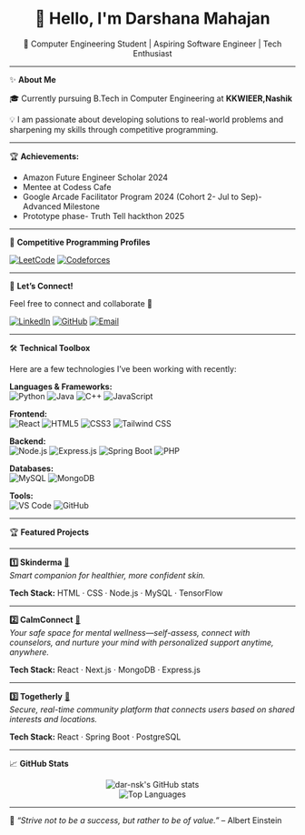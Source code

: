 <h1 align="center">👋 Hello, I'm Darshana Mahajan</h1>
<p align="center">🌟 Computer Engineering Student | Aspiring Software Engineer | Tech Enthusiast</p>

---

✨ **About Me**

🎓 Currently pursuing B.Tech in Computer Engineering at **KKWIEER,Nashik**


💡 I am passionate about developing solutions to real-world problems and sharpening my skills through competitive programming.

---

🏆 **Achievements:**  
- Amazon Future Engineer Scholar 2024
- Mentee at Codess Cafe
- Google Arcade Facilitator Program 2024 (Cohort 2- Jul to Sep)- Advanced Milestone
- Prototype phase- Truth Tell hackthon 2025

---
 🧩 **Competitive Programming Profiles**

[![LeetCode](https://img.shields.io/badge/LeetCode-FFA116?style=flat&logo=leetcode&logoColor=white)](https://leetcode.com/u/mhjndarshana/)
[![Codeforces](https://img.shields.io/badge/Codeforces-1F8ACB?style=flat&logo=codeforces&logoColor=white)](https://codeforces.com/profile/mhjndarshana)

---

🤝 **Let’s Connect!**

Feel free to connect and collaborate 🤝

[![LinkedIn](https://img.shields.io/badge/LinkedIn-Connect-blue?logo=linkedin)](https://www.linkedin.com/in/darshana-mahajan-b4a588289/)
[![GitHub](https://img.shields.io/badge/GitHub-Follow-black?logo=github)](https://github.com/dar-nsk)
[![Email](https://img.shields.io/badge/Email-Say%20Hi-red?logo=gmail)](mailto:mahajandarshana299@gmail.com)

---

🛠 **Technical Toolbox**

Here are a few technologies I’ve been working with recently:

**Languages & Frameworks:**  
![Python](https://img.shields.io/badge/Python-3776AB?style=flat&logo=python&logoColor=white)
![Java](https://img.shields.io/badge/Java-007396?style=flat&logo=java&logoColor=white)
![C++](https://img.shields.io/badge/C++-00599C?style=flat&logo=cplusplus&logoColor=white)
![JavaScript](https://img.shields.io/badge/JavaScript-F7DF1E?style=flat&logo=javascript&logoColor=black)

**Frontend:**  
![React](https://img.shields.io/badge/React-20232A?style=flat&logo=react&logoColor=61DAFB)
![HTML5](https://img.shields.io/badge/HTML5-E34F26?style=flat&logo=html5&logoColor=white)
![CSS3](https://img.shields.io/badge/CSS3-1572B6?style=flat&logo=css3&logoColor=white)
![Tailwind CSS](https://img.shields.io/badge/Tailwind_CSS-38B2AC?style=flat&logo=tailwind-css&logoColor=white)

**Backend:**  
![Node.js](https://img.shields.io/badge/Node.js-339933?style=flat&logo=node.js&logoColor=white)
![Express.js](https://img.shields.io/badge/Express.js-000000?style=flat&logo=express&logoColor=white)
![Spring Boot](https://img.shields.io/badge/Spring%20Boot-6DB33F?style=flat&logo=spring-boot&logoColor=white)
![PHP](https://img.shields.io/badge/PHP-777BB4?style=flat&logo=php&logoColor=white)

**Databases:**  
![MySQL](https://img.shields.io/badge/MySQL-4479A1?style=flat&logo=mysql&logoColor=white)
![MongoDB](https://img.shields.io/badge/MongoDB-47A248?style=flat&logo=mongodb&logoColor=white)

**Tools:**  
![VS Code](https://img.shields.io/badge/VS%20Code-007ACC?style=flat&logo=visual-studio-code&logoColor=white)
![GitHub](https://img.shields.io/badge/GitHub-181717?style=flat&logo=github&logoColor=white)


---

🏆 **Featured Projects**

---

**1️⃣ Skinderma** [🔗](https://github.com/dar-nsk/Skinderma)  
*Smart companion for healthier, more confident skin.*

**Tech Stack:** HTML · CSS · Node.js · MySQL · TensorFlow

---

**2️⃣ CalmConnect** [🔗](https://github.com/dar-nsk/CalmConnect)  
*Your safe space for mental wellness—self-assess, connect with counselors, and nurture your mind with personalized support anytime, anywhere.*

**Tech Stack:** React · Next.js · MongoDB · Express.js

---

**3️⃣ Togetherly** [🔗](https://github.com/dar-nsk/Togetherly)  
*Secure, real-time community platform that connects users based on shared interests and locations.*

**Tech Stack:** React · Spring Boot · PostgreSQL

---

📈 **GitHub Stats**

<p align="center">
  <img src="https://github-readme-stats.vercel.app/api?username=dar-nsk&show_icons=true&theme=default" alt="dar-nsk's GitHub stats" />
  <br>
  <img src="https://github-readme-stats.vercel.app/api/top-langs/?username=dar-nsk&layout=compact" alt="Top Languages" />
</p>

---

🌟 *“Strive not to be a success, but rather to be of value.”* – Albert Einstein


